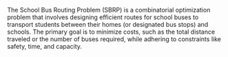 The School Bus Routing Problem (SBRP) is a combinatorial optimization problem that involves designing efficient routes for school buses to transport students between their homes (or designated bus stops) and schools. The primary goal is to minimize costs, such as the total distance traveled or the number of buses required, while adhering to constraints like safety, time, and capacity.
